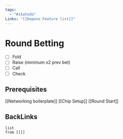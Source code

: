 ```yaml
---
tags:
  - "#ikatodo"
Links: "[[Depono Feature list]]"
---
```



# Round Betting
- [ ] Fold
- [ ] Raise (minimum x2 prev bet)
- [ ] Call
- [ ] Check
## Prerequisites 
[[Networking boilerplate]]
[[Chip Setup]]
[[Round Start]]

## BackLinks

```dataview
list
from [[]]
```

